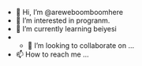 - 👋 Hi, I’m @areweboomboomhere
- 👀 I’m interested in progranm.
- 🌱 I’m currently learning beiyesi
- - 💞️ I’m looking to collaborate on ...
- 📫 How to reach me ...

<!---
areweboomboomhere/areweboomboomhere is a ✨ special ✨ repository because its `README.md` (this file) appears on your GitHub profile.
You can click the Preview link to take a look at your changes.
--->
